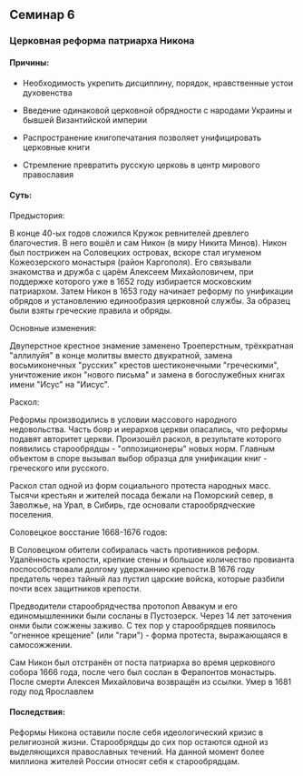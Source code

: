 ## Семинар 6

### Церковная реформа патриарха Никона

#### Причины:

- Необходимость укрепить дисциплину, порядок, нравственные устои духовенства

- Введение одинаковой церковной обрядности с народами Украины и бывшей Византийской империи

- Распространение книгопечатания позволяет унифицировать церковные книги

- Стремление превратить русскую церковь в центр мирового православия

#### Суть:

Предыстория:

В конце 40-ых годов сложился Кружок ревнителей древлего благочестия. В него вошёл и сам Никон (в
миру Никита Минов). Никон был пострижен на Соловецких островах, вскоре стал игуменом Кожеозерского
монастыря (район Каргополя). Его связывали знакомства и дружба с царём Алексеем Михайоловичем, при
поддержке которого уже в 1652 году избирается московским патриархом. Затем Никон в 1653 году
начинает реформу по унификации обрядов и установлению единообразия церковной службы. За образец были
взяты греческие правила и обряды.

Основные изменения:

Двуперстное крестное знамение заменено Троеперстным, трёхкратная "аллилуйя" в конце молитвы вместо
двукратной, замена восьмиконечных "русских" крестов шестиконечными "греческими", уничтожение икон
"нового письма" и замена в богослужебных книгах имени "Исус" на "Иисус".

Раскол:

Реформы производились в условии массового народного недовольства. Часть бояр и иерархов церкви
опасались, что реформы подавят авторитет церкви. Произошёл раскол, в результате которого появились
старообрядцы - "оппозиционеры" новых норм. Главным объектом в споре вызывал выбор образца для
унификации книг - греческого или русского.

Раскол стал одной из форм социального протеста народных масс. Тысячи крестьян и жителей посада
бежали на Поморский север, в Заволжье, на Урал, в Сибирь, где основали старообрядческие поселения.

Соловецкое восстание 1668-1676 годов:

В Соловецком обители собиралась часть противников реформ. Удалённость крепости, крепкие стены и
большое количество провианта поспособствовали долгому удержаннию крепости.В 1676 году предатель
через тайный лаз пустил царские войска, которые разбили почти всех защитников крепости.

Предводители старообрядчества протопоп Аввакум и его единомышленники были сосланы в Пустозерск.
Через 14 лет заточения онми были сожжены заживо. С тех пор у старообрядцев появилось "огненное
крещение" (или "гари") - форма протеста, выражающаяся в самосожжении.

Сам Никон был отстранён от поста патриарха во время церковного собора 1666 года, после чего был
сослан в Ферапонтов монастырь. После смерти Алексея Михайловича возвращён из ссылки. Умер в 1681
году под Ярославлем

#### Последствия:

Реформы Никона оставили после себя идеологический кризис в религиозной жизни. Старообрядцы до сих
пор остаются одной из выделяющихся православных течений. На данной момент более миллиона жителей
России относят себя к старообрядцам.
